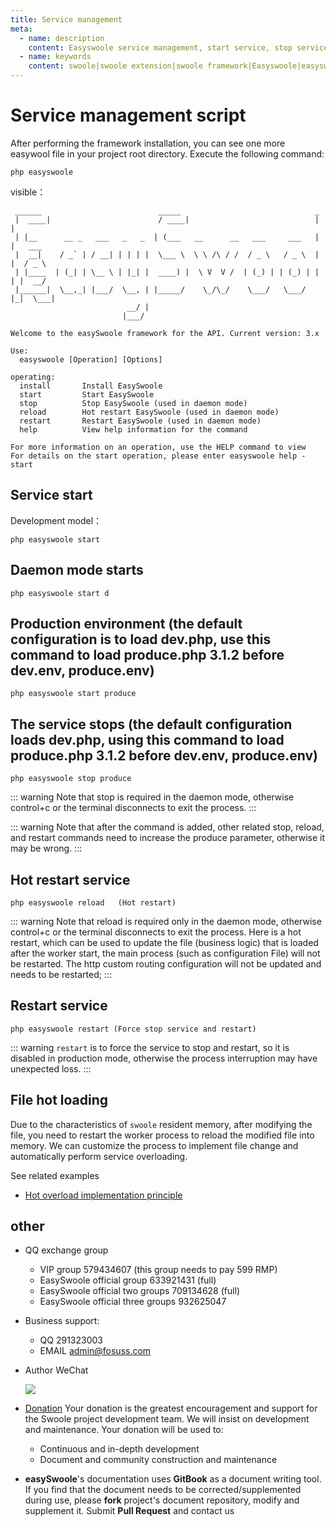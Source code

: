 ```yaml
---
title: Service management
meta:
  - name: description
    content: Easyswoole service management, start service, stop service, etc.
  - name: keywords
    content: swoole|swoole extension|swoole framework|Easyswoole|easyswoole installation|easyswoole startup|easyswoole soft restart|easyswoole restart
---
```


# Service management script
After performing the framework installation, you can see one more easywool file in your project root directory.
Execute the following command:
```
php easyswoole
```
visible：
```
 ______                          _____                              _
 |  ____|                        / ____|                            | |
 | |__      __ _   ___   _   _  | (___   __      __   ___     ___   | |   ___
 |  __|    / _` | / __| | | | |  \___ \  \ \ /\ / /  / _ \   / _ \  | |  / _ \
 | |____  | (_| | \__ \ | |_| |  ____) |  \ V  V /  | (_) | | (_) | | | |  __/
 |______|  \__,_| |___/  \__, | |_____/    \_/\_/    \___/   \___/  |_|  \___|
                          __/ |
                         |___/

Welcome to the easySwoole framework for the API. Current version: 3.x

Use:
  easyswoole [Operation] [Options]

operating:
  install       Install EasySwoole
  start         Start EasySwoole
  stop          Stop EasySwoole (used in daemon mode)
  reload        Hot restart EasySwoole (used in daemon mode)
  restart       Restart EasySwoole (used in daemon mode)
  help          View help information for the command

For more information on an operation, use the HELP command to view
For details on the start operation, please enter easyswoole help -start
```

## Service start
Development model： 
```
php easyswoole start
```
## Daemon mode starts
```
php easyswoole start d
```
## Production environment (the default configuration is to load dev.php, use this command to load produce.php 3.1.2 before dev.env, produce.env)
```
php easyswoole start produce
```
## The service stops (the default configuration loads dev.php, using this command to load produce.php 3.1.2 before dev.env, produce.env)
```
php easyswoole stop produce
```

::: warning 
 Note that stop is required in the daemon mode, otherwise control+c or the terminal disconnects to exit the process.
:::

::: warning
 Note that after the command is added, other related stop, reload, and restart commands need to increase the produce parameter, otherwise it may be wrong.
:::

## Hot restart service
```
php easyswoole reload   (Hot restart)
```

::: warning
 Note that reload is required only in the daemon mode, otherwise control+c or the terminal disconnects to exit the process. Here is a hot restart, which can be used to update the file (business logic) that is loaded after the worker start, the main process (such as configuration File) will not be restarted. The http custom routing configuration will not be updated and needs to be restarted;
:::

## Restart service
```
php easyswoole restart (Force stop service and restart)
```

::: warning
`restart` is to force the service to stop and restart, so it is disabled in production mode, otherwise the process interruption may have unexpected loss.
:::


## File hot loading

Due to the characteristics of `swoole` resident memory, after modifying the file, you need to restart the worker process to reload the modified file into memory. We can customize the process to implement file change and automatically perform service overloading.

See related examples

- [Hot overload implementation principle](../Other/hotReload.md)

## other

- QQ exchange group
    - VIP group 579434607 (this group needs to pay 599 RMP)
    - EasySwoole official group 633921431 (full)
    - EasySwoole official two groups 709134628 (full)
    - EasySwoole official three groups 932625047
    
- Business support:
    - QQ 291323003
    - EMAIL admin@fosuss.com   
- Author WeChat

     ![](/resources/authWx.png)
    
- [Donation](../Preface/donation.md)
  Your donation is the greatest encouragement and support for the Swoole project development team. We will insist on development and maintenance. Your donation will be used to:
        
  - Continuous and in-depth development
  - Document and community construction and maintenance
  
- **easySwoole**'s documentation uses **GitBook** as a document writing tool. If you find that the document needs to be corrected/supplemented during use, please **fork** project's document repository, modify and supplement it. Submit **Pull Request** and contact us
